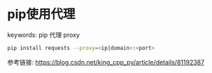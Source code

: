 # pip使用代理

keywords: pip 代理 proxy  

```bash
pip install requests --proxy=<ip|domain>:<port>
```

参考链接: https://blog.csdn.net/king_cpp_py/article/details/81192387  
